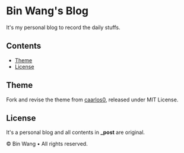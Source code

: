 # Bin Wang's Blog
It's my personal blog to record the daily stuffs.

## Contents
- [Theme](#theme)
- [License](#license)

## Theme
Fork and revise the theme from [caarlos0](https://github.com/caarlos0), released under MIT License.

## License
It's a personal blog and all contents in **\_post** are original.

&copy; Bin Wang &bull; All rights reserved.
